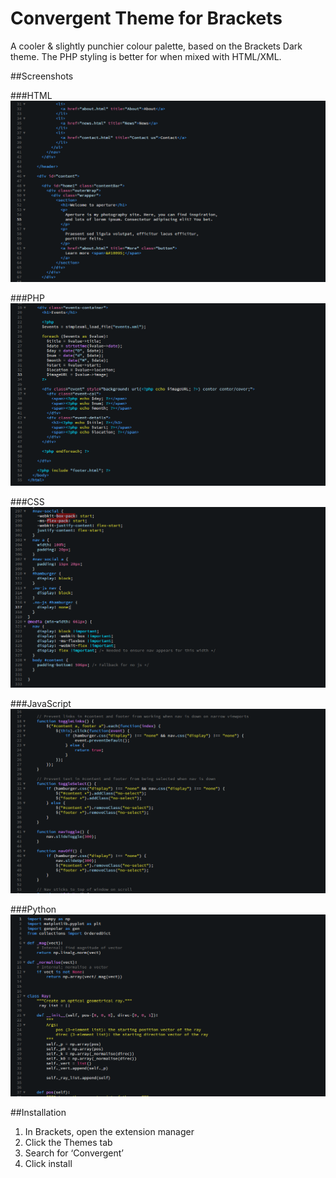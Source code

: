 # Convergent Theme for Brackets
A cooler &amp; slightly punchier colour palette, based on the Brackets Dark theme. The PHP styling is better for when mixed with HTML/XML.

##Screenshots

###HTML
![HTML](https://raw.githubusercontent.com/binaryfunt/convergent-brackets-theme/master/screenshots/html.png)

###PHP
![PHP](https://raw.githubusercontent.com/binaryfunt/convergent-brackets-theme/master/screenshots/php.png)

###CSS
![CSS](https://raw.githubusercontent.com/binaryfunt/convergent-brackets-theme/master/screenshots/css.png)

###JavaScript
![JavaScript](https://raw.githubusercontent.com/binaryfunt/convergent-brackets-theme/master/screenshots/js.png)

###Python
![Python](https://raw.githubusercontent.com/binaryfunt/convergent-brackets-theme/master/screenshots/python.png)

##Installation
1. In Brackets, open the extension manager
1. Click the Themes tab
1. Search for ‘Convergent’
1. Click install

